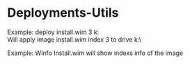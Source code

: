# Deployments-Utils
Example:
deploy install.wim 3 k:\
Will apply image install.wim index 3 to drive k:\

Example:
Winfo Install.wim
will show indexs info of the image  
